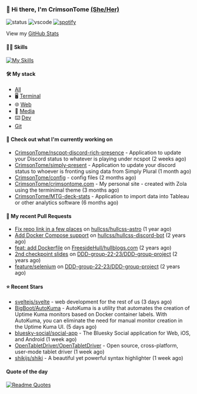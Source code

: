 ### 👋 Hi there, I'm CrimsonTome [(She/Her)](https://en.pronouns.page/@crimsontome427) 

![status](https://api.statusbadges.me/badge/status/449573875743981569?simple=true)
![vscode](https://api.statusbadges.me/badge/vscode/449573875743981569)
[![spotify](https://api.statusbadges.me/badge/spotify/449573875743981569)](https://api.statusbadges.me/openspotify/449573875743981569)  

View my [GitHub Stats](/pages/stats.md)  

#### 🤹🏻 Skills

[![My Skills](https://skillicons.dev/icons?i=git,docker,bash,cs,github,githubactions,gitlab,windows,linux,debian,ubuntu,prometheus,grafana,py,md,raspberrypi,azure,aws,nginx&perline=5)](https://skillicons.dev)

#### 🛠 My stack

- [All](https://github.com/stars/CrimsonTome/lists/my-stack)
- 🖥️ [Terminal](https://github.com/stars/CrimsonTome/lists/terminal)
- 🌐 [Web](https://github.com/stars/CrimsonTome/lists/web)
- 📔 [Media](https://github.com/stars/CrimsonTome/lists/media)
- ⌨️ [Dev](https://github.com/stars/CrimsonTome/lists/dev)
- [Git](https://github.com/stars/CrimsonTome/lists/git)
  
#### 👷 Check out what I'm currently working on

- [CrimsonTome/nscpot-discord-rich-presence](https://github.com/CrimsonTome/nscpot-discord-rich-presence) - Application to update your Discord status to whatever is playing under ncspot (2 weeks ago)
- [CrimsonTome/simply-present](https://github.com/CrimsonTome/simply-present) - Application to update your discord status to whoever is fronting using data from Simply Plural (1 month ago)
- [CrimsonTome/config](https://github.com/CrimsonTome/config) - config files (2 months ago)
- [CrimsonTome/crimsontome.com](https://github.com/CrimsonTome/crimsontome.com) - My personal site - created with Zola using the terminimal theme (3 months ago)
- [CrimsonTome/MTG-deck-stats](https://github.com/CrimsonTome/MTG-deck-stats) - Application to import data into Tableau or other analytics software (6 months ago)


#### 🔨 My recent Pull Requests

- [Fix repo link in a few places](https://github.com/hullcss/hullcss-astro/pull/18) on [hullcss/hullcss-astro](https://github.com/hullcss/hullcss-astro) (1 year ago)
- [Add Docker Compose support](https://github.com/hullcss/hullcss-discord-bot/pull/205) on [hullcss/hullcss-discord-bot](https://github.com/hullcss/hullcss-discord-bot) (2 years ago)
- [feat: add Dockerfile](https://github.com/FreesideHull/hullblogs.com/pull/15) on [FreesideHull/hullblogs.com](https://github.com/FreesideHull/hullblogs.com) (2 years ago)
- [2nd checkpoint slides](https://github.com/DDD-group-22-23/DDD-group-project/pull/7) on [DDD-group-22-23/DDD-group-project](https://github.com/DDD-group-22-23/DDD-group-project) (2 years ago)
- [feature/selenium](https://github.com/DDD-group-22-23/DDD-group-project/pull/6) on [DDD-group-22-23/DDD-group-project](https://github.com/DDD-group-22-23/DDD-group-project) (2 years ago)

#### ⭐ Recent Stars

- [sveltejs/svelte](https://github.com/sveltejs/svelte) - web development for the rest of us (3 days ago)
- [BigBoot/AutoKuma](https://github.com/BigBoot/AutoKuma) - AutoKuma is a utility that automates the creation of Uptime Kuma monitors based on Docker container labels. With AutoKuma, you can eliminate the need for manual monitor creation in the Uptime Kuma UI. (5 days ago)
- [bluesky-social/social-app](https://github.com/bluesky-social/social-app) - The Bluesky Social application for Web, iOS, and Android (1 week ago)
- [OpenTabletDriver/OpenTabletDriver](https://github.com/OpenTabletDriver/OpenTabletDriver) - Open source, cross-platform, user-mode tablet driver (1 week ago)
- [shikijs/shiki](https://github.com/shikijs/shiki) - A beautiful yet powerful syntax highlighter (1 week ago)

#### Quote of the day

[![Readme Quotes](https://quotes-github-readme.vercel.app/api?type=horizontal&theme=dark)](https://github.com/piyushsuthar/github-readme-quotes)
<br>
